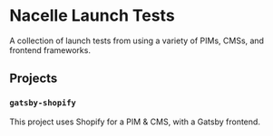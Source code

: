 # Nacelle Launch Tests

A collection of launch tests from using a variety of PIMs, CMSs, and frontend frameworks.


## Projects
### `gatsby-shopify`

This project uses Shopify for a PIM & CMS, with a Gatsby frontend.
